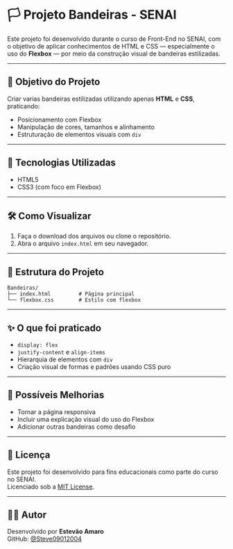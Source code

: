 # 🏳️ Projeto Bandeiras - SENAI

Este projeto foi desenvolvido durante o curso de Front-End no SENAI, com o objetivo de aplicar conhecimentos de HTML e CSS — especialmente o uso do **Flexbox** — por meio da construção visual de bandeiras estilizadas.

---

## 🎯 Objetivo do Projeto

Criar varias bandeiras estilizadas utilizando apenas **HTML** e **CSS**, praticando:

- Posicionamento com Flexbox
- Manipulação de cores, tamanhos e alinhamento
- Estruturação de elementos visuais com `div`

---

## 🧱 Tecnologias Utilizadas

- HTML5
- CSS3 (com foco em Flexbox)

---

## 🛠️ Como Visualizar

1. Faça o download dos arquivos ou clone o repositório.
2. Abra o arquivo `index.html` em seu navegador.

---

## 📁 Estrutura do Projeto

```
Bandeiras/
├── index.html         # Página principal
└── flexbox.css        # Estilo com flexbox
```

---

## ✨ O que foi praticado

- `display: flex`
- `justify-content` e `align-items`
- Hierarquia de elementos com `div`
- Criação visual de formas e padrões usando CSS puro

---

## 📌 Possíveis Melhorias

- Tornar a página responsiva
- Incluir uma explicação visual do uso do Flexbox
- Adicionar outras bandeiras como desafio

---

## 📜 Licença

Este projeto foi desenvolvido para fins educacionais como parte do curso no SENAI.  
Licenciado sob a [MIT License](https://opensource.org/licenses/MIT).

---

## 👨‍💻 Autor

Desenvolvido por **Estevão Amaro**  
GitHub: [@Steve09012004](https://github.com/Steve09012004)
